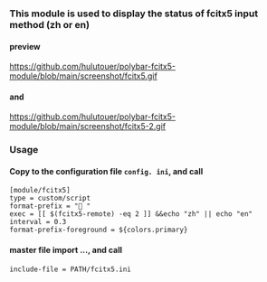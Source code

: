 ### This module is used to display the status of fcitx5 input method (zh or en)


#### preview
https://github.com/hulutouer/polybar-fcitx5-module/blob/main/screenshot/fcitx5.gif

#### and
https://github.com/hulutouer/polybar-fcitx5-module/blob/main/screenshot/fcitx5-2.gif



### Usage

#### Copy to the configuration file `config. ini`, and call
```
[module/fcitx5]
type = custom/script
format-prefix = " "
exec = [[ $(fcitx5-remote) -eq 2 ]] &&echo "zh" || echo "en"
interval = 0.3
format-prefix-foreground = ${colors.primary}
```

#### master file import ..., and call
```
include-file = PATH/fcitx5.ini
```

